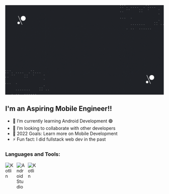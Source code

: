 <img src="./banner.gif" alt="Ivan Ramos banner">

## I'm an Aspiring Mobile Engineer!!

- 🌱 I’m currently learning Android Development 🟢
- 👯 I’m looking to collaborate with other developers
- 🥅 2022 Goals: Learn more on Mobile Development
- ⚡ Fun fact: I did fullstack web dev in the past

### Languages and Tools:

<img align="left" alt="Kotlin" width="26px" src="https://cdn.jsdelivr.net/gh/devicons/devicon/icons/kotlin/kotlin-original.svg" style="padding-right:10px;" />
<img align="left" alt="Android Studio" width="26px" src="https://cdn.jsdelivr.net/gh/devicons/devicon/icons/androidstudio/androidstudio-original.svg" style="padding-right:10px;" />
<img align="left" alt="Kotlin" width="26px" src="https://cdn.jsdelivr.net/gh/devicons/devicon/icons/git/git-original.svg" style="padding-right:10px;" />